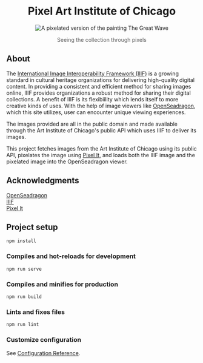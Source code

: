 <h1 align="center">Pixel Art Institute of Chicago</h1>
<p align="center">
<img src="https://github.com/PoorBillyPilgrim/iiif-pixel-art/blob/gt/src/assets/iiif-pixel-art.gif" alt="A pixelated version of the painting The Great Wave">
</p>

<p style="opacity: 0.7;" align="center">Seeing the collection through pixels
</p>

## About
The [International Image Interoperability Framework (IIIF)](https://iiif.io) is a growing standard in cultural heritage organizations for delivering high-quality digital content. In providing a consistent and efficient method for sharing images online, IIIF provides organizations a robust method for sharing their digital collections. A benefit of IIIF is its flexibiility which lends itself to more creative kinds of uses. With the help of image viewers like [OpenSeadragon](https://openseadragon.github.io/), which this site utilizes, user can encounter unique viewing experiences.

The images provided are all in the public domain and made available through the Art Institute of Chicago's public API which uses IIIF to deliver its images.

This project fetches images from the Art Institute of Chicago using its public API, pixelates the image using [Pixel It](https://giventofly.github.io/pixelit/), and loads both the IIIF image and the pixelated image into the OpenSeadragon viewer.

## Acknowledgments
[OpenSeadragon](https://openseadragon.github.io/)  
[IIIF](https://iiif.io)  
[Pixel It](https://giventofly.github.io/pixelit/)


## Project setup
```
npm install
```

### Compiles and hot-reloads for development
```
npm run serve
```

### Compiles and minifies for production
```
npm run build
```

### Lints and fixes files
```
npm run lint
```

### Customize configuration
See [Configuration Reference](https://cli.vuejs.org/config/).
